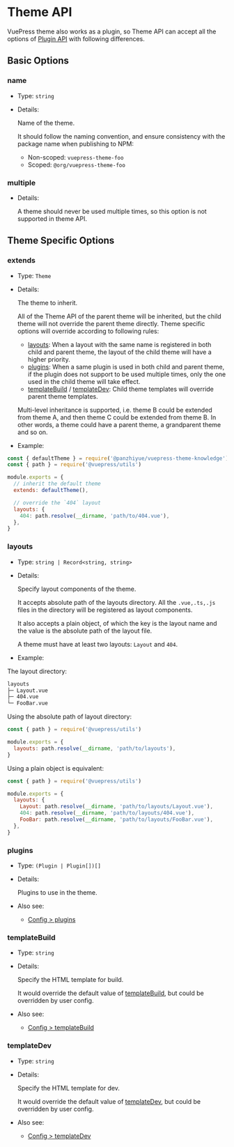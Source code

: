 # Theme API

<NpmBadge package="@vuepress/core" />

VuePress theme also works as a plugin, so Theme API can accept all the options of [Plugin API](./plugin-api.md) with following differences.

## Basic Options

### name

- Type: `string`

- Details:

  Name of the theme.

  It should follow the naming convention, and ensure consistency with the package name when publishing to NPM:

  - Non-scoped: `vuepress-theme-foo`
  - Scoped: `@org/vuepress-theme-foo`

### multiple

- Details:

  A theme should never be used multiple times, so this option is not supported in theme API.

## Theme Specific Options

### extends

- Type: `Theme`

- Details:

  The theme to inherit.

  All of the Theme API of the parent theme will be inherited, but the child theme will not override the parent theme directly. Theme specific options will override according to following rules:

  - [layouts](#layouts): When a layout with the same name is registered in both child and parent theme, the layout of the child theme will have a higher priority.
  - [plugins](#plugins): When a same plugin is used in both child and parent theme, if the plugin does not support to be used multiple times, only the one used in the child theme will take effect.
  - [templateBuild](#templatebuild) / [templateDev](#templatedev): Child theme templates will override parent theme templates.

  Multi-level inheritance is supported, i.e. theme B could be extended from theme A, and then theme C could be extended from theme B. In other words, a theme could have a parent theme, a grandparent theme and so on.

- Example:

```js
const { defaultTheme } = require('@panzhiyue/vuepress-theme-knowledge')
const { path } = require('@vuepress/utils')

module.exports = {
  // inherit the default theme
  extends: defaultTheme(),

  // override the `404` layout
  layouts: {
    404: path.resolve(__dirname, 'path/to/404.vue'),
  },
}
```

### layouts

- Type: `string | Record<string, string>`

- Details:

  Specify layout components of the theme.

  It accepts absolute path of the layouts directory. All the `.vue,.ts,.js` files in the directory will be registered as layout components.

  It also accepts a plain object, of which the key is the layout name and the value is the absolute path of the layout file.

  A theme must have at least two layouts: `Layout` and `404`.

- Example:

The layout directory:

```bash
layouts
├─ Layout.vue
├─ 404.vue
└─ FooBar.vue
```

Using the absolute path of layout directory:

```js
const { path } = require('@vuepress/utils')

module.exports = {
  layouts: path.resolve(__dirname, 'path/to/layouts'),
}
```

Using a plain object is equivalent:

```js
const { path } = require('@vuepress/utils')

module.exports = {
  layouts: {
    Layout: path.resolve(__dirname, 'path/to/layouts/Layout.vue'),
    404: path.resolve(__dirname, 'path/to/layouts/404.vue'),
    FooBar: path.resolve(__dirname, 'path/to/layouts/FooBar.vue'),
  },
}
```

### plugins

- Type: `(Plugin | Plugin[])[]`

- Details:

  Plugins to use in the theme.

- Also see:
  - [Config > plugins](./config.md#plugins)

### templateBuild

- Type: `string`

- Details:

  Specify the HTML template for build.

  It would override the default value of [templateBuild](./config.md#templatebuild), but could be overridden by user config.

- Also see:
  - [Config > templateBuild](./config.md#templatebuild)

### templateDev

- Type: `string`

- Details:

  Specify the HTML template for dev.

  It would override the default value of [templateDev](./config.md#templatedev), but could be overridden by user config.

- Also see:
  - [Config > templateDev](./config.md#templatedev)
